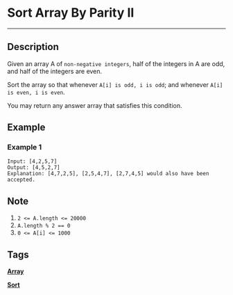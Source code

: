 # Sort Array By Parity II
-----
## Description
Given an array A of `non-negative integers`, half of the integers in A are odd, and half of the integers are even.

Sort the array so that whenever `A[i] is odd, i is odd`; and whenever `A[i] is even, i is even`.

You may return any answer array that satisfies this condition.

## Example
### Example 1
```
Input: [4,2,5,7]
Output: [4,5,2,7]
Explanation: [4,7,2,5], [2,5,4,7], [2,7,4,5] would also have been accepted.
```

## Note
1. `2 <= A.length <= 20000`
2. `A.length % 2 == 0`
3. `0 <= A[i] <= 1000`

## Tags
**[Array](https://leetcode.com/tag/array)**

**[Sort](https://leetcode.com/tag/sort)**

